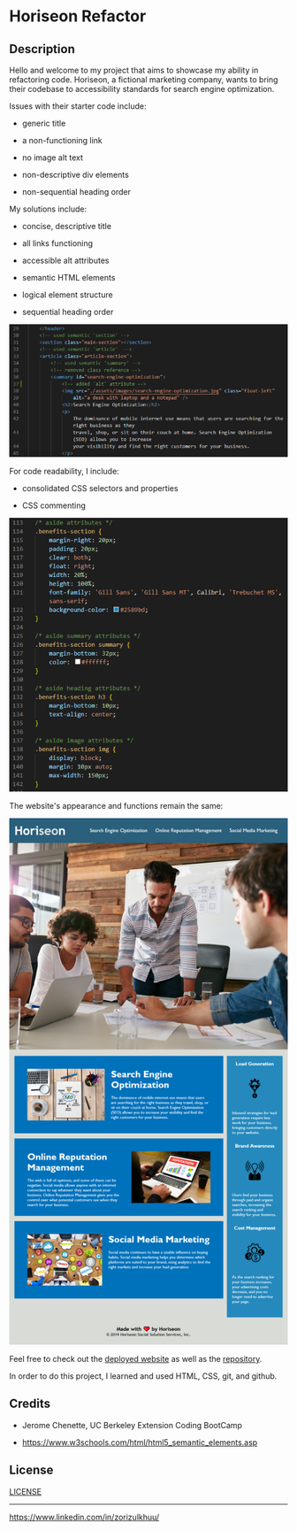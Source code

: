 # Horiseon Refactor

## Description 

Hello and welcome to my project that aims to showcase my ability in refactoring code. 
Horiseon, a fictional marketing company, wants to bring their codebase to accessibility standards for search engine optimization.

Issues with their starter code include:

- generic title

- a non-functioning link

- no image alt text

- non-descriptive div elements

- non-sequential heading order

My solutions include:

- concise, descriptive title

- all links functioning

- accessible alt attributes 

- semantic HTML elements

- logical element structure

- sequential heading order

![](./assets/images/accessible-elements-and-attributes.png)


For code readability, I include:

- consolidated CSS selectors and properties

- CSS commenting

![](./assets/images/consolidated-css-selectors.png)


The website's appearance and functions remain the same:

![](./assets/images/Screenshot-Horiseon.png)

Feel free to check out the [deployed website](https://zzzorigtbaatar.github.io/Horiseon-Refactor/) as well as the [repository](https://github.com/zzzorigtbaatar/Horiseon-Refactor).

In order to do this project, I learned and used HTML, CSS, git, and github.

## Credits

* Jerome Chenette, UC Berkeley Extension Coding BootCamp

* https://www.w3schools.com/html/html5_semantic_elements.asp


## License

[LICENSE](/LICENSE.md)

---

https://www.linkedin.com/in/zorizulkhuu/